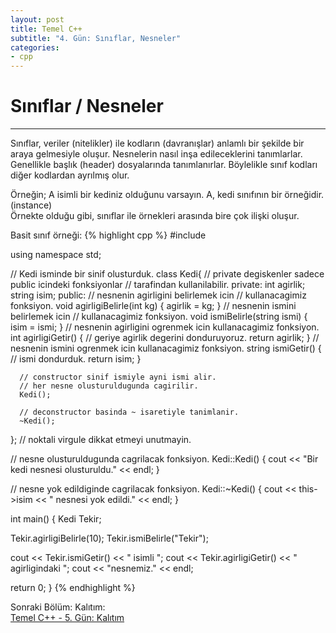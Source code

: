 ```yaml
---
layout: post
title: Temel C++
subtitle: "4. Gün: Sınıflar, Nesneler"
categories:
- cpp
---
```


# **Sınıflar / Nesneler**  
------------------------------

Sınıflar, veriler (nitelikler) ile kodların (davranışlar) anlamlı bir şekilde bir araya gelmesiyle oluşur. Nesnelerin nasıl inşa edileceklerini tanımlarlar. Genellikle başlık (header) dosyalarında tanımlanırlar. Böylelikle sınıf kodları diğer kodlardan ayrılmış olur.  

Örneğin; A isimli bir kediniz olduğunu varsayın. A, kedi sınıfının bir örneğidir. (instance)  
Örnekte olduğu gibi, sınıflar ile örnekleri arasında bire çok ilişki oluşur.  

Basit sınıf örneği:
{% highlight cpp %}
#include <iostream>

using namespace std;

// Kedi isminde bir sinif olusturduk.
class Kedi{
   // private degiskenler sadece public icindeki fonksiyonlar
   // tarafindan kullanilabilir.
   private:
      int agirlik;
      string isim;
   public:
      // nesnenin agirligini belirlemek icin
      // kullanacagimiz fonksiyon.
      void agirligiBelirle(int kg)
      {
         agirlik = kg;
      }
      // nesnenin ismini belirlemek icin
      // kullanacagimiz fonksiyon.
      void ismiBelirle(string ismi)
      {
         isim = ismi;
      }
      // nesnenin agirligini ogrenmek icin kullanacagimiz fonksiyon.
      int agirligiGetir()
      {
         // geriye agirlik degerini donduruyoruz.
         return agirlik;
      }
      // nesnenin ismini ogrenmek icin kullanacagimiz fonksiyon.
      string ismiGetir()
      {
         // ismi dondurduk.
         return isim;
      }

      // constructor sinif ismiyle ayni ismi alir.
      // her nesne olusturuldugunda cagirilir.
      Kedi();

      // deconstructor basinda ~ isaretiyle tanimlanir.
      ~Kedi();
}; // noktali virgule dikkat etmeyi unutmayin.

// nesne olusturuldugunda cagrilacak fonksiyon.
Kedi::Kedi()
{
   cout << "Bir kedi nesnesi olusturuldu." << endl;
}

// nesne yok edildiginde cagrilacak fonksiyon.
Kedi::~Kedi()
{
   cout << this->isim << " nesnesi yok edildi." << endl;
}

int main()
{
   Kedi Tekir;

   Tekir.agirligiBelirle(10);
   Tekir.ismiBelirle("Tekir");

   cout << Tekir.ismiGetir() << " isimli ";
   cout << Tekir.agirligiGetir() << " agirligindaki ";
   cout << "nesnemiz." << endl;

   return 0;
}
{% endhighlight %}

Sonraki Bölüm: Kalıtım:  
[Temel C++ - 5. Gün: Kalıtım][1]

[1]: /cpp/2015/07/05/temel-cpp-besinci-gun-kalitim.html
